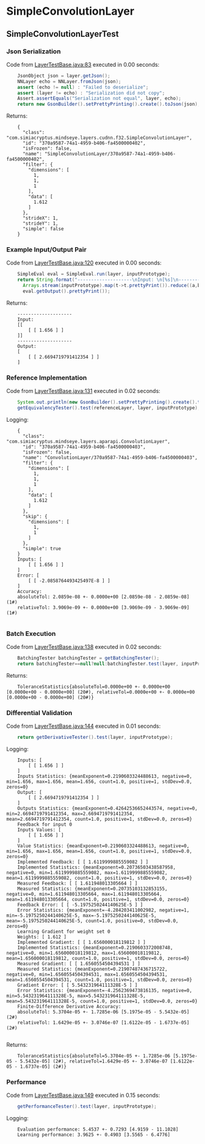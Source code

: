 # SimpleConvolutionLayer
## SimpleConvolutionLayerTest
### Json Serialization
Code from [LayerTestBase.java:83](../../../../../../../../../MindsEye/src/test/java/com/simiacryptus/mindseye/layers/LayerTestBase.java#L83) executed in 0.00 seconds: 
```java
    JsonObject json = layer.getJson();
    NNLayer echo = NNLayer.fromJson(json);
    assert (echo != null) : "Failed to deserialize";
    assert (layer != echo) : "Serialization did not copy";
    Assert.assertEquals("Serialization not equal", layer, echo);
    return new GsonBuilder().setPrettyPrinting().create().toJson(json);
```

Returns: 

```
    {
      "class": "com.simiacryptus.mindseye.layers.cudnn.f32.SimpleConvolutionLayer",
      "id": "370a9587-74a1-4959-b406-fa4500000402",
      "isFrozen": false,
      "name": "SimpleConvolutionLayer/370a9587-74a1-4959-b406-fa4500000402",
      "filter": {
        "dimensions": [
          1,
          1,
          1
        ],
        "data": [
          1.612
        ]
      },
      "strideX": 1,
      "strideY": 1,
      "simple": false
    }
```



### Example Input/Output Pair
Code from [LayerTestBase.java:120](../../../../../../../../../MindsEye/src/test/java/com/simiacryptus/mindseye/layers/LayerTestBase.java#L120) executed in 0.00 seconds: 
```java
    SimpleEval eval = SimpleEval.run(layer, inputPrototype);
    return String.format("--------------------\nInput: \n[%s]\n--------------------\nOutput: \n%s",
      Arrays.stream(inputPrototype).map(t->t.prettyPrint()).reduce((a,b)->a+",\n"+b).get(),
      eval.getOutput().prettyPrint());
```

Returns: 

```
    --------------------
    Input: 
    [[
    	[ [ 1.656 ] ]
    ]]
    --------------------
    Output: 
    [
    	[ [ 2.6694719791412354 ] ]
    ]
```



### Reference Implementation
Code from [LayerTestBase.java:131](../../../../../../../../../MindsEye/src/test/java/com/simiacryptus/mindseye/layers/LayerTestBase.java#L131) executed in 0.02 seconds: 
```java
    System.out.println(new GsonBuilder().setPrettyPrinting().create().toJson(referenceLayer.getJson()));
    getEquivalencyTester().test(referenceLayer, layer, inputPrototype);
```
Logging: 
```
    {
      "class": "com.simiacryptus.mindseye.layers.aparapi.ConvolutionLayer",
      "id": "370a9587-74a1-4959-b406-fa4500000403",
      "isFrozen": false,
      "name": "ConvolutionLayer/370a9587-74a1-4959-b406-fa4500000403",
      "filter": {
        "dimensions": [
          1,
          1,
          1
        ],
        "data": [
          1.612
        ]
      },
      "skip": {
        "dimensions": [
          1,
          1
        ]
      },
      "simple": true
    }
    Inputs: [
    	[ [ 1.656 ] ]
    ]
    Error: [
    	[ [ -2.0858764493425497E-8 ] ]
    ]
    Accuracy:
    absoluteTol: 2.0859e-08 +- 0.0000e+00 [2.0859e-08 - 2.0859e-08] (1#)
    relativeTol: 3.9069e-09 +- 0.0000e+00 [3.9069e-09 - 3.9069e-09] (1#)
    
```

### Batch Execution
Code from [LayerTestBase.java:138](../../../../../../../../../MindsEye/src/test/java/com/simiacryptus/mindseye/layers/LayerTestBase.java#L138) executed in 0.02 seconds: 
```java
    BatchingTester batchingTester = getBatchingTester();
    return batchingTester==null?null:batchingTester.test(layer, inputPrototype);
```

Returns: 

```
    ToleranceStatistics{absoluteTol=0.0000e+00 +- 0.0000e+00 [0.0000e+00 - 0.0000e+00] (20#), relativeTol=0.0000e+00 +- 0.0000e+00 [0.0000e+00 - 0.0000e+00] (20#)}
```



### Differential Validation
Code from [LayerTestBase.java:144](../../../../../../../../../MindsEye/src/test/java/com/simiacryptus/mindseye/layers/LayerTestBase.java#L144) executed in 0.01 seconds: 
```java
    return getDerivativeTester().test(layer, inputPrototype);
```
Logging: 
```
    Inputs: [
    	[ [ 1.656 ] ]
    ]
    Inputs Statistics: {meanExponent=0.2190603324488613, negative=0, min=1.656, max=1.656, mean=1.656, count=1.0, positive=1, stdDev=0.0, zeros=0}
    Output: [
    	[ [ 2.6694719791412354 ] ]
    ]
    Outputs Statistics: {meanExponent=0.42642536652443574, negative=0, min=2.6694719791412354, max=2.6694719791412354, mean=2.6694719791412354, count=1.0, positive=1, stdDev=0.0, zeros=0}
    Feedback for input 0
    Inputs Values: [
    	[ [ 1.656 ] ]
    ]
    Value Statistics: {meanExponent=0.2190603324488613, negative=0, min=1.656, max=1.656, mean=1.656, count=1.0, positive=1, stdDev=0.0, zeros=0}
    Implemented Feedback: [ [ 1.6119999885559082 ] ]
    Implemented Statistics: {meanExponent=0.20736503438587958, negative=0, min=1.6119999885559082, max=1.6119999885559082, mean=1.6119999885559082, count=1.0, positive=1, stdDev=0.0, zeros=0}
    Measured Feedback: [ [ 1.611948013305664 ] ]
    Measured Statistics: {meanExponent=0.20735103132853155, negative=0, min=1.611948013305664, max=1.611948013305664, mean=1.611948013305664, count=1.0, positive=1, stdDev=0.0, zeros=0}
    Feedback Error: [ [ -5.1975250244140625E-5 ] ]
    Error Statistics: {meanExponent=-4.284203411002982, negative=1, min=-5.1975250244140625E-5, max=-5.1975250244140625E-5, mean=-5.1975250244140625E-5, count=1.0, positive=0, stdDev=0.0, zeros=0}
    Learning Gradient for weight set 0
    Weights: [ 1.612 ]
    Implemented Gradient: [ [ 1.656000018119812 ] ]
    Implemented Statistics: {meanExponent=0.2190603372008748, negative=0, min=1.656000018119812, max=1.656000018119812, mean=1.656000018119812, count=1.0, positive=1, stdDev=0.0, zeros=0}
    Measured Gradient: [ [ 1.6560554504394531 ] ]
    Measured Statistics: {meanExponent=0.21907487436715722, negative=0, min=1.6560554504394531, max=1.6560554504394531, mean=1.6560554504394531, count=1.0, positive=1, stdDev=0.0, zeros=0}
    Gradient Error: [ [ 5.543231964111328E-5 ] ]
    Error Statistics: {meanExponent=-4.2562369473816135, negative=0, min=5.543231964111328E-5, max=5.543231964111328E-5, mean=5.543231964111328E-5, count=1.0, positive=1, stdDev=0.0, zeros=0}
    Finite-Difference Derivative Accuracy:
    absoluteTol: 5.3704e-05 +- 1.7285e-06 [5.1975e-05 - 5.5432e-05] (2#)
    relativeTol: 1.6429e-05 +- 3.0746e-07 [1.6122e-05 - 1.6737e-05] (2#)
    
```

Returns: 

```
    ToleranceStatistics{absoluteTol=5.3704e-05 +- 1.7285e-06 [5.1975e-05 - 5.5432e-05] (2#), relativeTol=1.6429e-05 +- 3.0746e-07 [1.6122e-05 - 1.6737e-05] (2#)}
```



### Performance
Code from [LayerTestBase.java:149](../../../../../../../../../MindsEye/src/test/java/com/simiacryptus/mindseye/layers/LayerTestBase.java#L149) executed in 0.15 seconds: 
```java
    getPerformanceTester().test(layer, inputPrototype);
```
Logging: 
```
    Evaluation performance: 5.4537 +- 0.7293 [4.9159 - 11.1028]
    Learning performance: 3.9625 +- 0.4903 [3.5565 - 6.4776]
    
```

